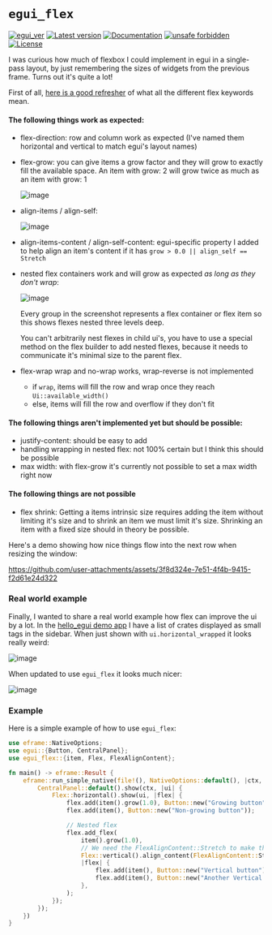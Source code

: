 # `egui_flex`

[![egui_ver](https://img.shields.io/badge/egui-0.31.0-blue)](https://github.com/emilk/egui)
[![Latest version](https://img.shields.io/crates/v/egui_flex.svg)](https://crates.io/crates/egui_flex)
[![Documentation](https://docs.rs/egui_flex/badge.svg)](https://docs.rs/egui_flex)
[![unsafe forbidden](https://img.shields.io/badge/unsafe-forbidden-success.svg)](https://github.com/rust-secure-code/safety-dance/)
[![License](https://img.shields.io/crates/l/egui_flex.svg)](https://crates.io/crates/egui_flex)



[content]:<>


I was curious how much of flexbox I could implement in egui in a single-pass layout, by just remembering the sizes
of widgets from the previous frame. Turns out it's quite a lot!

First of all, [here is a good refresher](https://css-tricks.com/snippets/css/a-guide-to-flexbox/) of
what all the different flex keywords mean.

#### The following things work as expected:

- flex-direction: row and column work as expected (I've named them horizontal and vertical to match egui's layout names)
- flex-grow: you can give items a grow factor and they will grow to exactly fill the available space. An item with
  grow: 2 will grow twice as much as an item with grow: 1

  ![image](https://github.com/user-attachments/assets/2a9e665a-8a4d-4dc3-aa28-6b11db7714b0)

- align-items / align-self:

  ![image](https://github.com/user-attachments/assets/0224c32b-39bb-4be4-9dcf-09b23ba59cae)

- align-items-content / align-self-content: egui-specific property I added to help align an item's content if it
  has `grow > 0.0 || align_self == Stretch`

- nested flex containers work and will grow as expected _as long as they don't wrap_:

  ![image](https://github.com/user-attachments/assets/e2c7a742-8307-4f3c-ae2e-b92f0e1c2529)

  Every group in the screenshot represents a flex container or flex item so this shows flexes nested three levels deep.

  You can't arbitrarily nest flexes in child ui's, you have to use a special method on the flex builder to add nested
  flexes, because it needs to communicate it's minimal size to the parent flex.

- flex-wrap
  wrap and no-wrap works, wrap-reverse is not implemented
    - if `wrap`, items will fill the row and wrap once they reach `Ui::available_width()`
    - else, items will fill the row and overflow if they don't fit

#### The following things aren't implemented yet but should be possible:

- justify-content: should be easy to add
- handling wrapping in nested flex: not 100% certain but I think this should be possible
- max width: with flex-grow it's currently not possible to set a max width right now

#### The following things are not possible

- flex shrink:
  Getting a items intrinsic size requires adding the item without limiting it's size and to shrink an item we must limit
  it's size.
  Shrinking an item with a fixed size should in theory be possible.

Here's a demo showing how nice things flow into the next row when resizing the window:

<https://github.com/user-attachments/assets/3f8d324e-7e51-4f4b-9415-f2d61e24d322>

### Real world example

Finally, I wanted to share a real world example how flex can improve the ui by a lot. In
the [hello_egui demo app](https://lucasmerlin.github.io/hello_egui/) I have a list of crates displayed as small tags in
the sidebar. When just shown with `ui.horizontal_wrapped` it looks really weird:

![image](https://github.com/user-attachments/assets/5d5c0e59-7eb7-465f-a4a5-580f9d023150)

When updated to use `egui_flex` it looks much nicer:

![image](https://github.com/user-attachments/assets/a36240bf-db08-4046-9d83-2b62f5c512b1)

### Example

Here is a simple example of how to use `egui_flex`:

```rust no_run
use eframe::NativeOptions;
use egui::{Button, CentralPanel};
use egui_flex::{item, Flex, FlexAlignContent};

fn main() -> eframe::Result {
    eframe::run_simple_native(file!(), NativeOptions::default(), |ctx, _frame| {
        CentralPanel::default().show(ctx, |ui| {
            Flex::horizontal().show(ui, |flex| {
                flex.add(item().grow(1.0), Button::new("Growing button"));
                flex.add(item(), Button::new("Non-growing button"));

                // Nested flex
                flex.add_flex(
                    item().grow(1.0),
                    // We need the FlexAlignContent::Stretch to make the buttons fill the space
                    Flex::vertical().align_content(FlexAlignContent::Stretch),
                    |flex| {
                        flex.add(item(), Button::new("Vertical button"));
                        flex.add(item(), Button::new("Another Vertical button"));
                    },
                );
            });
        });
    })
}

```
